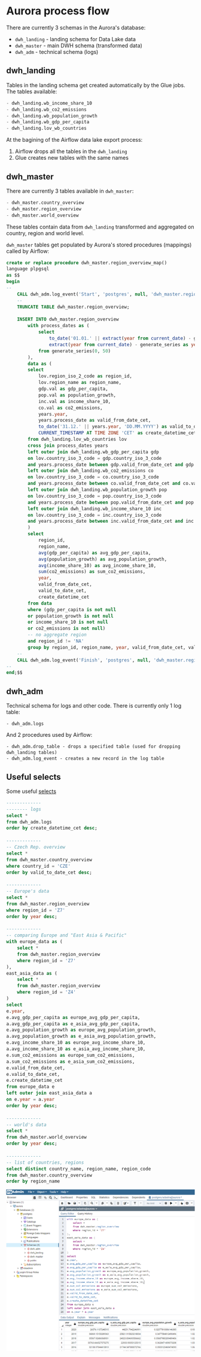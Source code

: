 # Aurora process flow

There are currently 3 schemas in the Aurora's database:

- `dwh_landing` - landing schema for Data Lake data
- `dwh_master` - main DWH schema (transformed data)
- `dwh_adm` - technical schema (logs)

## dwh_landing

Tables in the landing schema get created automatically by the Glue jobs. The tables available:

``` sql
- dwh_landing.wb_income_share_10
- dwh_landing.wb_co2_emissions
- dwh_landing.wb_population_growth
- dwh_landing.wb_gdp_per_capita
- dwh_landing.lov_wb_countries
```

At the bagining of the Airflow data lake export process:

1. Airflow drops all the tables in the `dwh_landing`
2. Glue creates new tables with the same names 

## dwh_master

There are currently 3 tables available in `dwh_master`:

``` sql
- dwh_master.country_overview
- dwh_master.region_overview
- dwh_master.world_overview
```

These tables contain data from `dwh_landing` transformed and aggregated on country, region and world level.

`dwh_master` tables get populated by Aurora's stored procedures (mappings) called by Airflow:
 
``` sql
create or replace procedure dwh_master.region_overview_map()
language plpgsql    
as $$
begin
--
    CALL dwh_adm.log_event('Start', 'postgres', null, 'dwh_master.region_overview_map', null);
    --
    TRUNCATE TABLE dwh_master.region_overview;

    INSERT INTO dwh_master.region_overview
        with process_dates as (
            select 
                to_date('01.01.' || extract(year from current_date) - generate_series, 'DD.MM.YYYY')  as process_date,
                extract(year from current_date) - generate_series as year
            from generate_series(0, 50)
        ),
        data as (
        select 
            lov.region_iso_2_code as region_id,
            lov.region_name as region_name,
            gdp.val as gdp_per_capita,
            pop.val as population_growth,
            inc.val as income_share_10,
            co.val as co2_emissions,
            years.year,
            years.process_date as valid_from_date_cet,
            to_date('31.12.' || years.year, 'DD.MM.YYYY') as valid_to_date_cet,
            CURRENT_TIMESTAMP AT TIME ZONE 'CET' as create_datetime_cet
        from dwh_landing.lov_wb_countries lov
        cross join process_dates years
        left outer join dwh_landing.wb_gdp_per_capita gdp
        on lov.country_iso_3_code = gdp.country_iso_3_code
        and years.process_date between gdp.valid_from_date_cet and gdp.valid_to_date_cet
        left outer join dwh_landing.wb_co2_emissions co
        on lov.country_iso_3_code = co.country_iso_3_code
        and years.process_date between co.valid_from_date_cet and co.valid_to_date_cet
        left outer join dwh_landing.wb_population_growth pop
        on lov.country_iso_3_code = pop.country_iso_3_code
        and years.process_date between pop.valid_from_date_cet and pop.valid_to_date_cet
        left outer join dwh_landing.wb_income_share_10 inc
        on lov.country_iso_3_code = inc.country_iso_3_code
        and years.process_date between inc.valid_from_date_cet and inc.valid_to_date_cet
        )
        select 
			region_id,
			region_name,
			avg(gdp_per_capita) as avg_gdp_per_capita,
			avg(population_growth) as avg_population_growth,
			avg(income_share_10) as avg_income_share_10,
			sum(co2_emissions) as sum_co2_emissions,
			year,
			valid_from_date_cet,
			valid_to_date_cet,
			create_datetime_cet
        from data 
        where (gdp_per_capita is not null
        or population_growth is not null
        or income_share_10 is not null
        or co2_emissions is not null)
        -- no aggregate region
        and region_id != 'NA'
		group by region_id, region_name, year, valid_from_date_cet, valid_to_date_cet, create_datetime_cet;
    --
    CALL dwh_adm.log_event('Finish', 'postgres', null, 'dwh_master.region_overview_map', null);
--
end;$$
```

## dwh_adm

Technical schema for logs and other code. There is currently only 1 log table:

```
- dwh_adm.logs
```

And 2 procedures used by Airflow:

```
- dwh_adm.drop_table - drops a specified table (used for dropping dwh_landing tables)
- dwh_adm.log_event - creates a new record in the log table
```

## Useful selects

Some useful [selects](../data_platform/aurora/selects/)

``` sql
-------------
-------- logs
select *
from dwh_adm.logs
order by create_datetime_cet desc;

-------------
-- Czech Rep. overview
select *
from dwh_master.country_overview
where country_id = 'CZE'
order by valid_to_date_cet desc;

-------------
-- Europe's data
select *
from dwh_master.region_overview
where region_id = 'Z7'
order by year desc;

-------------
-- comparing Europe and "East Asia & Pacific"
with europe_data as (
	select *
	from dwh_master.region_overview
	where region_id = 'Z7'
),
east_asia_data as (
	select *
	from dwh_master.region_overview
	where region_id = 'Z4'
)
select 
e.year,
e.avg_gdp_per_capita as europe_avg_gdp_per_capita,
a.avg_gdp_per_capita as e_asia_avg_gdp_per_capita,
e.avg_population_growth as europe_avg_population_growth,
a.avg_population_growth as e_asia_avg_population_growth,
e.avg_income_share_10 as europe_avg_income_share_10,
a.avg_income_share_10 as e_asia_avg_income_share_10,
e.sum_co2_emissions as europe_sum_co2_emissions,
a.sum_co2_emissions as e_asia_sum_co2_emissions,
e.valid_from_date_cet,
e.valid_to_date_cet,
e.create_datetime_cet
from europe_data e
left outer join east_asia_data a
on e.year = a.year
order by year desc;

-------------
-- world's data
select *
from dwh_master.world_overview
order by year desc;

-------------
-- list of countries, regions
select distinct country_name, region_name, region_code
from dwh_master.country_overview
order by region_name
```


![pgAdmin](img/pgAdmin.PNG "pgAdmin")